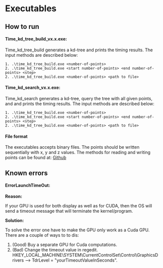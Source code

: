 # Executables


## How to run

#### Time_kd_tree_build_vx.x.exe:


Time_kd_tree_build generates a kd-tree and prints the timing results. The input methods are described below:

    1. .\time_kd_tree_build.exe <number-of-points>
    2. .\time_kd_tree_build.exe <start number-of-points> <end number-of-points> <step>
    2. .\time_kd_tree_build.exe <number-of-points> <path to file>

#### Time_kd_search_vx.x.exe:

Time_kd_search generates a kd-tree, query the tree with all given points, and and prints the timing results. The input methods are described below:

    1. .\time_kd_tree_build.exe <number-of-points>
    2. .\time_kd_tree_build.exe <start number-of-points> <end number-of-points> <step>
    2. .\time_kd_tree_build.exe <number-of-points> <path to file>


#### File format

The executables accepts binary files. The points should be written sequentially with x, y and z values. The methods for reading and writing points can be found at: [Github](https://github.com/hgranlund/tsi-gpGPU/blob/master/tests/kNN/kd-tree/time-kd-tree-naive.cu)




## Known errors

#### ErrorLaunchTimeOut:

**Reason:**

If your GPU is used for both display as well as for CUDA, then the OS will send a timeout message that will terminate the kernel/program.

**Solution:**

To solve the error one have to make the GPU only work as a Cuda GPU. There are a couple of ways to to dis:

1. (Good) Buy a separate GPU for Cuda computations.
2. (Bad) Change the timeout value in regedit. HKEY_LOCAL_MACHINE\SYSTEM\CurrentControlSet\Control\GraphicsDrivers --> TdrLevel = "yourTimeoutValueInSeconds".


